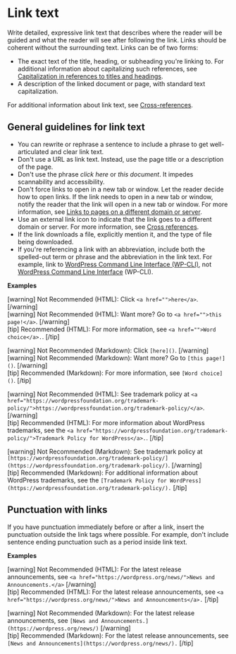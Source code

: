 # Link text

Write detailed, expressive link text that describes where the reader will be guided and what the reader will see after following the link. Links should be coherent without the surrounding text.
Links can be of two forms:
- The exact text of the title, heading, or subheading you're linking to. For additional information about capitalizing such references, see [Capitalization in references to titles and headings]().
- A description of the linked document or page, with standard text capitalization.

For additional information about link text, see [Cross-references]().

## General guidelines for link text

- You can rewrite or rephrase a sentence to include a phrase to get well-articulated and clear link text.
- Don't use a URL as link text. Instead, use the page title or a description of the page.
- Don't use the phrase *click here* or *this document*. It impedes scannability and accessibility.
- Don't force links to open in a new tab or window. Let the reader decide how to open links. If the link needs to open in a new tab or window, notify the reader that the link will open in a new tab or window. For more information, see [Links to pages on a different domain or server]().
- Use an external link icon to indicate that the link goes to a different domain or server. For more information, see [Cross references]().
- If the link downloads a file, explicitly mention it, and the type of file being downloaded.
- If you're referencing a link with an abbreviation, include both the spelled-out term or phrase and the abbreviation in the link text. For example, link to [WordPress Command Line Interface (WP-CLI)](https://make.wordpress.org/cli/), not [WordPress Command Line Interface](https://make.wordpress.org/cli/) (WP-CLI).

**Examples**  

[warning] Not Recommended (HTML): Click `<a href="">here</a>`. [/warning]  
[warning] Not Recommended (HTML): Want more? Go to `<a href="">this page!</a>`. [/warning]  
[tip] Recommended (HTML): For more information, see `<a href="">Word choice</a>.`. [/tip]  

[warning] Not Recommended (Markdown): Click `[here]()`. [/warning]  
[warning] Not Recommended (Markdown): Want more? Go to `[this page!]()`. [/warning]  
[tip] Recommended (Markdown): For more information, see `[Word choice]()`. [/tip]  

[warning] Not Recommended (HTML): See trademark policy at `<a href="https://wordpressfoundation.org/trademark-policy/">https://wordpressfoundation.org/trademark-policy/</a>`. [/warning]  
[tip] Recommended (HTML): For more information about WordPress trademarks, see the `<a href="https://wordpressfoundation.org/trademark-policy/">Trademark Policy for WordPress</a>.`. [/tip]  

[warning] Not Recommended (Markdown):  See trademark policy at `[https://wordpressfoundation.org/trademark-policy/](https://wordpressfoundation.org/trademark-policy/)`. [/warning]  
[tip] Recommended (Markdown): For additional information about WordPress trademarks, see the `[Trademark Policy for WordPress](https://wordpressfoundation.org/trademark-policy/).` [/tip]  

## Punctuation with links

If you have punctuation immediately before or after a link, insert the punctuation outside the link tags where possible. For example, don't include sentence ending punctuation such as a period inside link text.

**Examples**  

[warning] Not Recommended (HTML): For the latest release announcements, see `<a href="https://wordpress.org/news/">News and Announcements.</a>` [/warning]  
[tip] Recommended (HTML): For the latest release announcements, see `<a href="https://wordpress.org/news/">News and Announcements</a>.` [/tip]  

[warning] Not Recommended (Markdown): For the latest release announcements, see `[News and Announcements.](https://wordpress.org/news/)` [/warning]  
[tip] Recommended (Markdown): For the latest release announcements, see `[News and Announcements](https://wordpress.org/news/).` [/tip]  
